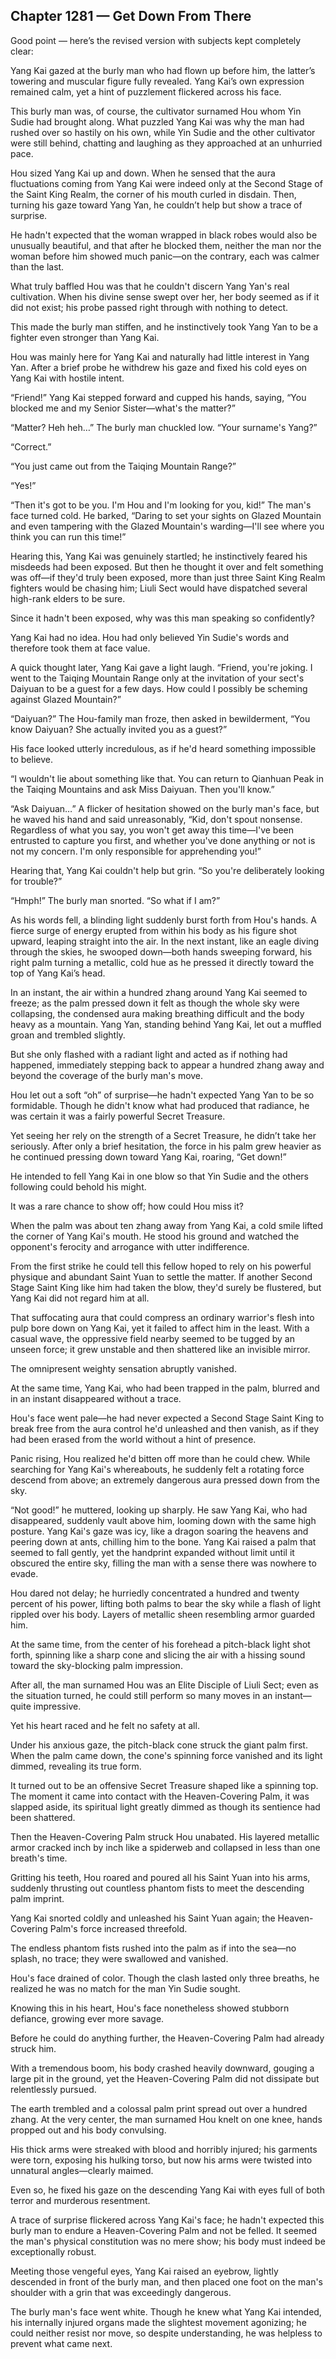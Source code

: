## Chapter 1281 — Get Down From There

Good point — here’s the revised version with subjects kept completely clear:

Yang Kai gazed at the burly man who had flown up before him, the latter’s towering and muscular figure fully revealed. Yang Kai’s own expression remained calm, yet a hint of puzzlement flickered across his face.

This burly man was, of course, the cultivator surnamed Hou whom Yin Sudie had brought along. What puzzled Yang Kai was why the man had rushed over so hastily on his own, while Yin Sudie and the other cultivator were still behind, chatting and laughing as they approached at an unhurried pace.

Hou sized Yang Kai up and down. When he sensed that the aura fluctuations coming from Yang Kai were indeed only at the Second Stage of the Saint King Realm, the corner of his mouth curled in disdain. Then, turning his gaze toward Yang Yan, he couldn’t help but show a trace of surprise.

He hadn't expected that the woman wrapped in black robes would also be unusually beautiful, and that after he blocked them, neither the man nor the woman before him showed much panic—on the contrary, each was calmer than the last.

What truly baffled Hou was that he couldn't discern Yang Yan's real cultivation. When his divine sense swept over her, her body seemed as if it did not exist; his probe passed right through with nothing to detect.

This made the burly man stiffen, and he instinctively took Yang Yan to be a fighter even stronger than Yang Kai.

Hou was mainly here for Yang Kai and naturally had little interest in Yang Yan. After a brief probe he withdrew his gaze and fixed his cold eyes on Yang Kai with hostile intent.

“Friend!” Yang Kai stepped forward and cupped his hands, saying, “You blocked me and my Senior Sister—what's the matter?”

“Matter? Heh heh…” The burly man chuckled low. “Your surname's Yang?”

“Correct.”

“You just came out from the Taiqing Mountain Range?”

“Yes!”

“Then it's got to be you. I'm Hou and I'm looking for you, kid!” The man's face turned cold. He barked, “Daring to set your sights on Glazed Mountain and even tampering with the Glazed Mountain's warding—I'll see where you think you can run this time!”

Hearing this, Yang Kai was genuinely startled; he instinctively feared his misdeeds had been exposed. But then he thought it over and felt something was off—if they'd truly been exposed, more than just three Saint King Realm fighters would be chasing him; Liuli Sect would have dispatched several high-rank elders to be sure.

Since it hadn't been exposed, why was this man speaking so confidently?

Yang Kai had no idea. Hou had only believed Yin Sudie's words and therefore took them at face value.

A quick thought later, Yang Kai gave a light laugh. “Friend, you're joking. I went to the Taiqing Mountain Range only at the invitation of your sect's Daiyuan to be a guest for a few days. How could I possibly be scheming against Glazed Mountain?”

“Daiyuan?” The Hou-family man froze, then asked in bewilderment, “You know Daiyuan? She actually invited you as a guest?”

His face looked utterly incredulous, as if he'd heard something impossible to believe.

“I wouldn't lie about something like that. You can return to Qianhuan Peak in the Taiqing Mountains and ask Miss Daiyuan. Then you'll know.”

“Ask Daiyuan…” A flicker of hesitation showed on the burly man's face, but he waved his hand and said unreasonably, “Kid, don't spout nonsense. Regardless of what you say, you won't get away this time—I've been entrusted to capture you first, and whether you've done anything or not is not my concern. I'm only responsible for apprehending you!”

Hearing that, Yang Kai couldn't help but grin. “So you're deliberately looking for trouble?”

“Hmph!” The burly man snorted. “So what if I am?”

As his words fell, a blinding light suddenly burst forth from Hou's hands. A fierce surge of energy erupted from within his body as his figure shot upward, leaping straight into the air. In the next instant, like an eagle diving through the skies, he swooped down—both hands sweeping forward, his right palm turning a metallic, cold hue as he pressed it directly toward the top of Yang Kai’s head.

In an instant, the air within a hundred zhang around Yang Kai seemed to freeze; as the palm pressed down it felt as though the whole sky were collapsing, the condensed aura making breathing difficult and the body heavy as a mountain. Yang Yan, standing behind Yang Kai, let out a muffled groan and trembled slightly.

But she only flashed with a radiant light and acted as if nothing had happened, immediately stepping back to appear a hundred zhang away and beyond the coverage of the burly man's move.

Hou let out a soft “oh” of surprise—he hadn't expected Yang Yan to be so formidable. Though he didn't know what had produced that radiance, he was certain it was a fairly powerful Secret Treasure.

Yet seeing her rely on the strength of a Secret Treasure, he didn’t take her seriously. After only a brief hesitation, the force in his palm grew heavier as he continued pressing down toward Yang Kai, roaring, “Get down!”

He intended to fell Yang Kai in one blow so that Yin Sudie and the others following could behold his might.

It was a rare chance to show off; how could Hou miss it?

When the palm was about ten zhang away from Yang Kai, a cold smile lifted the corner of Yang Kai's mouth. He stood his ground and watched the opponent's ferocity and arrogance with utter indifference.

From the first strike he could tell this fellow hoped to rely on his powerful physique and abundant Saint Yuan to settle the matter. If another Second Stage Saint King like him had taken the blow, they'd surely be flustered, but Yang Kai did not regard him at all.

That suffocating aura that could compress an ordinary warrior's flesh into pulp bore down on Yang Kai, yet it failed to affect him in the least. With a casual wave, the oppressive field nearby seemed to be tugged by an unseen force; it grew unstable and then shattered like an invisible mirror.

The omnipresent weighty sensation abruptly vanished.

At the same time, Yang Kai, who had been trapped in the palm, blurred and in an instant disappeared without a trace.

Hou's face went pale—he had never expected a Second Stage Saint King to break free from the aura control he'd unleashed and then vanish, as if they had been erased from the world without a hint of presence.

Panic rising, Hou realized he'd bitten off more than he could chew. While searching for Yang Kai's whereabouts, he suddenly felt a rotating force descend from above; an extremely dangerous aura pressed down from the sky.

“Not good!” he muttered, looking up sharply. He saw Yang Kai, who had disappeared, suddenly vault above him, looming down with the same high posture. Yang Kai's gaze was icy, like a dragon soaring the heavens and peering down at ants, chilling him to the bone. Yang Kai raised a palm that seemed to fall gently, yet the handprint expanded without limit until it obscured the entire sky, filling the man with a sense there was nowhere to evade.

Hou dared not delay; he hurriedly concentrated a hundred and twenty percent of his power, lifting both palms to bear the sky while a flash of light rippled over his body. Layers of metallic sheen resembling armor guarded him.

At the same time, from the center of his forehead a pitch-black light shot forth, spinning like a sharp cone and slicing the air with a hissing sound toward the sky-blocking palm impression.

After all, the man surnamed Hou was an Elite Disciple of Liuli Sect; even as the situation turned, he could still perform so many moves in an instant—quite impressive.

Yet his heart raced and he felt no safety at all.

Under his anxious gaze, the pitch-black cone struck the giant palm first. When the palm came down, the cone's spinning force vanished and its light dimmed, revealing its true form.

It turned out to be an offensive Secret Treasure shaped like a spinning top. The moment it came into contact with the Heaven-Covering Palm, it was slapped aside, its spiritual light greatly dimmed as though its sentience had been shattered.

Then the Heaven-Covering Palm struck Hou unabated. His layered metallic armor cracked inch by inch like a spiderweb and collapsed in less than one breath's time.

Gritting his teeth, Hou roared and poured all his Saint Yuan into his arms, suddenly thrusting out countless phantom fists to meet the descending palm imprint.

Yang Kai snorted coldly and unleashed his Saint Yuan again; the Heaven-Covering Palm's force increased threefold.

The endless phantom fists rushed into the palm as if into the sea—no splash, no trace; they were swallowed and vanished.

Hou's face drained of color. Though the clash lasted only three breaths, he realized he was no match for the man Yin Sudie sought.

Knowing this in his heart, Hou's face nonetheless showed stubborn defiance, growing ever more savage.

Before he could do anything further, the Heaven-Covering Palm had already struck him.

With a tremendous boom, his body crashed heavily downward, gouging a large pit in the ground, yet the Heaven-Covering Palm did not dissipate but relentlessly pursued.

The earth trembled and a colossal palm print spread out over a hundred zhang. At the very center, the man surnamed Hou knelt on one knee, hands propped out and his body convulsing.

His thick arms were streaked with blood and horribly injured; his garments were torn, exposing his hulking torso, but now his arms were twisted into unnatural angles—clearly maimed.

Even so, he fixed his gaze on the descending Yang Kai with eyes full of both terror and murderous resentment.

A trace of surprise flickered across Yang Kai's face; he hadn't expected this burly man to endure a Heaven-Covering Palm and not be felled. It seemed the man's physical constitution was no mere show; his body must indeed be exceptionally robust.

Meeting those vengeful eyes, Yang Kai raised an eyebrow, lightly descended in front of the burly man, and then placed one foot on the man's shoulder with a grin that was exceedingly dangerous.

The burly man's face went white. Though he knew what Yang Kai intended, his internally injured organs made the slightest movement agonizing; he could neither resist nor move, so despite understanding, he was helpless to prevent what came next.